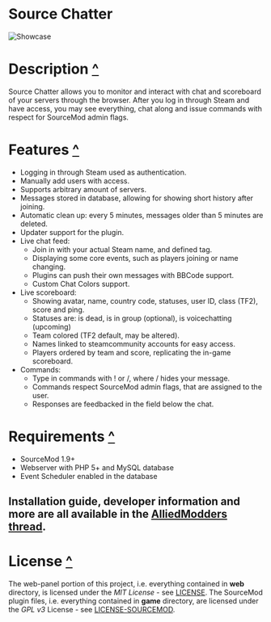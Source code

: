 # Source Chatter
![Showcase](https://bitbucket.org/Phil25/sourcechattermedia/raw/2a4d03d6f60325fc1c9dec5415a88763a9d78c88/SourceChatter02.gif)

# Description [^](#source-chatter)
Source Chatter allows you to monitor and interact with chat and scoreboard of your servers through the browser. After you log in through Steam and have access, you may see everything, chat along and issue commands with respect for SourceMod admin flags.

# Features [^](#source-chatter)
* Logging in through Steam used as authentication.
* Manually add users with access.
* Supports arbitrary amount of servers.
* Messages stored in database, allowing for showing short history after joining.
* Automatic clean up: every 5 minutes, messages older than 5 minutes are deleted.
* Updater support for the plugin.
* Live chat feed:
	* Join in with your actual Steam name, and defined tag.
	* Displaying some core events, such as players joining or name changing.
	* Plugins can push their own messages with BBCode support.
	* Custom Chat Colors support.
* Live scoreboard:
	* Showing avatar, name, country code, statuses, user ID, class (TF2), score and ping.
	* Statuses are: is dead, is in group (optional), is voicechatting (upcoming)
	* Team colored (TF2 default, may be altered).
	* Names linked to steamcommunity accounts for easy access.
	* Players ordered by team and score, replicating the in-game scoreboard.
* Commands:
	* Type in commands with ! or /, where / hides your message.
	* Commands respect SourceMod admin flags, that are assigned to the user.
	* Responses are feedbacked in the field below the chat.

# Requirements [^](#source-chatter)
* SourceMod 1.9+
* Webserver with PHP 5+ and MySQL database
* Event Scheduler enabled in the database

## Installation guide, developer information and more are all available in the [AlliedModders thread](https://forums.alliedmods.net/showthread.php?t=310211).

# License [^](#source-chatter)
The web-panel portion of this project, i.e. everything contained in **web** directory, is licensed under the _MIT License_ - see [LICENSE](LICENSE).
The SourceMod plugin files, i.e. everything contained in **game** directory, are licensed under the _GPL v3_ License - see [LICENSE-SOURCEMOD](LICENSE-SOURCEMOD).
